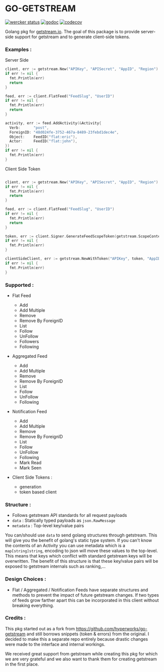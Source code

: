 # GO-GETSTREAM

[![wercker status](https://app.wercker.com/status/adc2bf440cb3e5b8f4fa3abf9244624d/s/master "wercker status")](https://app.wercker.com/project/byKey/adc2bf440cb3e5b8f4fa3abf9244624d)
[![godoc](https://godoc.org/github.com/mrhenry/go-getstream?status.svg)](https://godoc.org/github.com/mrhenry/go-getstream)
[![codecov](https://codecov.io/gh/mrhenry/go-getstream/branch/master/graph/badge.svg)](https://codecov.io/gh/mrhenry/go-getstream)

Golang pkg for [getstream.io](getstream.io). The goal of this package is to provide server-side support for getstream and to generate client-side tokens.

### Examples :

Server Side

```go
client, err := getstream.New("APIKey", "APISecret", "AppID", "Region")
if err != nil {
  fmt.Println(err)
  return
}

feed, err := client.FlatFeed("FeedSlug", "UserID")
if err != nil {
  fmt.Println(err)
  return
}

activity, err := feed.AddActivity(&Activity{
  Verb:      "post",
  ForeignID: "48d024fe-3752-467a-8489-23febd1dec4e",
  Object:    FeedID("flat:eric"),
  Actor:     FeedID("flat:john"),
})
if err != nil {
  fmt.Println(err)
}
```

Client Side Token

```go

client, err := getstream.New("APIKey", "APISecret", "AppID", "Region")
if err != nil {
  fmt.Println(err)
  return
}

feed, err := client.FlatFeed("FeedSlug", "UserID")
if err != nil {
  fmt.Println(err)
  return
}

token, err := client.Signer.GenerateFeedScopeToken(getstream.ScopeContextFeed, getstream.ScopeActionRead, feed)
if err != nil {
  fmt.Println(err)
}

clientSideClient, err := getstream.NewWithToken("APIKey", token, "AppID", "Region")
if err != nil {
  fmt.Println(err)
}
```

### Supported :
- Flat Feed
  - Add
  - Add Multiple
  - Remove
  - Remove By ForeignID
  - List
  - Follow
  - UnFollow
  - Followers
  - Following

- Aggregated Feed
  - Add
  - Add Multiple
  - Remove
  - Remove By ForeignID
  - List
  - Follow
  - UnFollow
  - Following

- Notification Feed
  - Add
  - Add Multiple
  - Remove
  - Remove By ForeignID
  - List
  - Follow
  - UnFollow
  - Following
  - Mark Read
  - Mark Seen

- Client Side Tokens :
  - generation
  - token based client

### Structure :
- Follows getstream API standards for all request payloads
- `data` : Statically typed payloads as `json.RawMessage`
- `metadata` : Top-level key/value pairs

You can/should use `data` to send golang structures through getstream. This will give you the benefit of golang's static type system.
If you can't know the contents of an Activity you can use metadata which is a `map[string]string`, encoding to json will move these values to the top-level. This means that keys which conflict with standard getstream keys will be overwritten. The benefit of this structure is that these key/value pairs will be exposed to getstream internals such as ranking,...

### Design Choices :

- Flat / Aggregated / Notification Feeds have separate structures and methods to prevent the impact of future getstream changes. If two types of feeds grow farther apart this can be incorporated in this client without breaking everything.

### Credits :

This pkg started out as a fork from https://github.com/hyperworks/go-getstream and still borrows snippets (token & errors) from the original. I decided to make this a separate repo entirely because drastic changes were made to the interface and internal workings.

We received great support from getstream while creating this pkg for which we are very grateful and we also want to thank them for creating getstream in the first place.
